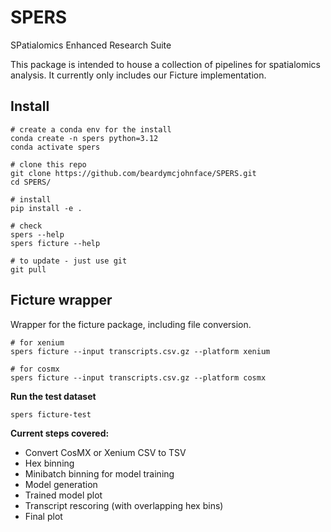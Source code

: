 # SPERS

SPatialomics Enhanced Research Suite

This package is intended to house a collection of pipelines for spatialomics analysis. It currently only includes our Ficture implementation.

## Install

```shell
# create a conda env for the install
conda create -n spers python=3.12
conda activate spers

# clone this repo
git clone https://github.com/beardymcjohnface/SPERS.git
cd SPERS/

# install
pip install -e .

# check
spers --help
spers ficture --help

# to update - just use git
git pull
```

## Ficture wrapper

Wrapper for the ficture package, including file conversion.

```shell
# for xenium
spers ficture --input transcripts.csv.gz --platform xenium

# for cosmx
spers ficture --input transcripts.csv.gz --platform cosmx
```

__Run the test dataset__
```shell
spers ficture-test
```

__Current steps covered:__
- Convert CosMX or Xenium CSV to TSV
- Hex binning
- Minibatch binning for model training
- Model generation
- Trained model plot
- Transcript rescoring (with overlapping hex bins)
- Final plot
